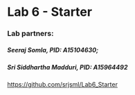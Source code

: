 # Lab 6 - Starter
### Lab partners:
##### Seeraj Somla, PID: A15104630;
##### Sri Siddhartha Madduri, PID: A15964492
https://github.com/srjsml/Lab6_Starter